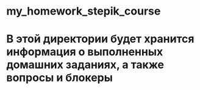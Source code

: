 # my_homework_stepik_course
# В этой директории будет хранится информация о выполненных домашних заданиях, а также вопросы и блокеры